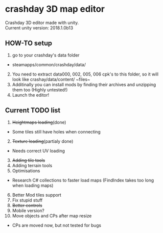 # crashday 3D map editor
Crashday 3D editor made with unity.  
Current unity version: 2018.1.0b13

## HOW-TO setup
1. go to your crashday's data folder
 * steamapps/common/crashday/data/
2. You need to extract data000, 002, 005, 006 cpk's to this folder, so it will look like
 crashay/data/content/ ~files~
3. Additinally you can install mods by finding their archives and unzipping them too (Highly untested!)
4. Launch the editor!

## Current TODO list
1. ~~Heightmaps loading~~(done)
 * Some tiles still have holes when connecting
2. ~~Texture loading~~(partialy done)
 * Needs correct UV loading
3. ~~Adding tile tools~~
4. Adding terrain tools
5. Optimisations
 * Research C# collections to faster load maps (FindIndex takes too long when loading maps)
6. Better Mod tiles support
7. Fix stupid stuff
8. ~~Better controls~~
9. Mobile version?
10. Move objects and CPs after map resize
 * CPs are moved now, but not tested for bugs



